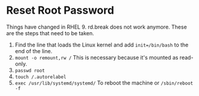 # Reset Root Password

Things have changed in RHEL 9. rd.break does not work anymore.
These are the steps that need to be taken.

1. Find the line that loads the Linux kernel and add ``init=/bin/bash`` to the end of the line.
2. ``mount -o remount,rw /`` This is necessary because it's mounted as read-only.
3. ``passwd root``
4. ``touch /.autorelabel``
5. ``exec /usr/lib/systemd/systemd/`` To reboot the machine or ``/sbin/reboot -f``
